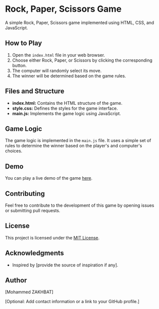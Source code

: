 # Rock, Paper, Scissors Game

A simple Rock, Paper, Scissors game implemented using HTML, CSS, and JavaScript.

## How to Play

1. Open the `index.html` file in your web browser.
2. Choose either Rock, Paper, or Scissors by clicking the corresponding button.
3. The computer will randomly select its move.
4. The winner will be determined based on the game rules.

## Files and Structure

- **index.html:** Contains the HTML structure of the game.
- **style.css:** Defines the styles for the game interface.
- **main.js:** Implements the game logic using JavaScript.

## Game Logic

The game logic is implemented in the `main.js` file. It uses a simple set of rules to determine the winner based on the player's and computer's choices.

## Demo

You can play a live demo of the game [here](#).

## Contributing

Feel free to contribute to the development of this game by opening issues or submitting pull requests.

## License

This project is licensed under the [MIT License](LICENSE).

## Acknowledgments

- Inspired by [provide the source of inspiration if any].

## Author

[Mohammed ZAKHBAT]

[Optional: Add contact information or a link to your GitHub profile.]
